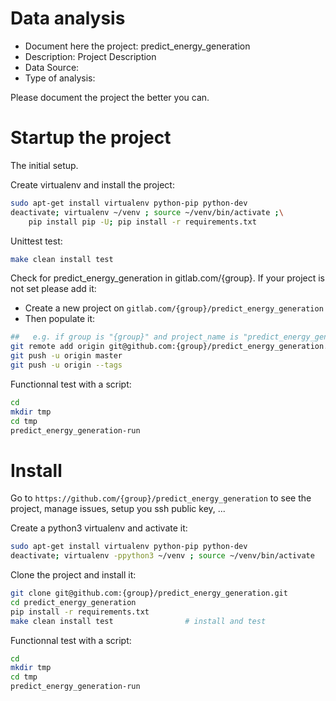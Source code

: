 # Data analysis
- Document here the project: predict_energy_generation
- Description: Project Description
- Data Source:
- Type of analysis:

Please document the project the better you can.

# Startup the project

The initial setup.

Create virtualenv and install the project:
```bash
sudo apt-get install virtualenv python-pip python-dev
deactivate; virtualenv ~/venv ; source ~/venv/bin/activate ;\
    pip install pip -U; pip install -r requirements.txt
```

Unittest test:
```bash
make clean install test
```

Check for predict_energy_generation in gitlab.com/{group}.
If your project is not set please add it:

- Create a new project on `gitlab.com/{group}/predict_energy_generation`
- Then populate it:

```bash
##   e.g. if group is "{group}" and project_name is "predict_energy_generation"
git remote add origin git@github.com:{group}/predict_energy_generation.git
git push -u origin master
git push -u origin --tags
```

Functionnal test with a script:

```bash
cd
mkdir tmp
cd tmp
predict_energy_generation-run
```

# Install

Go to `https://github.com/{group}/predict_energy_generation` to see the project, manage issues,
setup you ssh public key, ...

Create a python3 virtualenv and activate it:

```bash
sudo apt-get install virtualenv python-pip python-dev
deactivate; virtualenv -ppython3 ~/venv ; source ~/venv/bin/activate
```

Clone the project and install it:

```bash
git clone git@github.com:{group}/predict_energy_generation.git
cd predict_energy_generation
pip install -r requirements.txt
make clean install test                # install and test
```
Functionnal test with a script:

```bash
cd
mkdir tmp
cd tmp
predict_energy_generation-run
```
